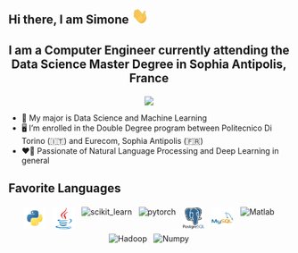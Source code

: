 <h2> Hi there, I am Simone <img src="https://raw.githubusercontent.com/ABSphreak/ABSphreak/master/gifs/Hi.gif" width="30px"> </h2>
<h2 align="center"> I am a Computer Engineer currently attending the Data Science Master Degree in Sophia Antipolis, France </h2>
<p align="center">
<img src="https://raw.githubusercontent.com/abhisheknaiidu/abhisheknaiidu/master/code.gif" width="60%" align="center">
</p>


- 🌱 My major is Data Science and Machine Learning 
- 🖥️ I’m enrolled in the Double Degree program between Politecnico Di Torino (🇮🇹) and Eurecom, Sophia Antipolis (🇫🇷)
- ❤️‍🔥 Passionate of Natural Language Processing and Deep Learning in general

## Favorite Languages
<p align="center">
<img src="https://raw.githubusercontent.com/github/explore/80688e429a7d4ef2fca1e82350fe8e3517d3494d/topics/python/python.png" alt="Python" height="40" style="vertical-align:top; margin:4px">
<img src="https://raw.githubusercontent.com/devicons/devicon/master/icons/java/java-original.svg" 
     alt="Java" height="40" style="vertical-align:top; margin:4px"> 
  <img src="https://upload.wikimedia.org/wikipedia/commons/0/05/Scikit_learn_logo_small.svg" alt="scikit_learn"
     height="40" style="vertical-align:top; margin:4px"> 
 <img src="https://www.vectorlogo.zone/logos/pytorch/pytorch-icon.svg" alt="pytorch"
     height="40" style="vertical-align:top; margin:4px"> 
 <img src="https://raw.githubusercontent.com/devicons/devicon/master/icons/postgresql/postgresql-original-wordmark.svg" alt="postgresql"
     height="40" style="vertical-align:top; margin:4px"> 
 <img src="https://raw.githubusercontent.com/devicons/devicon/master/icons/mysql/mysql-original-wordmark.svg" 
     alt="mysql" height="40" style="vertical-align:top; margin:4px"> 
  <img src="https://upload.wikimedia.org/wikipedia/commons/thumb/2/21/Matlab_Logo.png/668px-Matlab_Logo.png"  
     alt="Matlab" height="40" style="vertical-align:top; margin:4px"> 
  <img src="https://www.vectorlogo.zone/logos/apache_hadoop/apache_hadoop-ar21.svg"  
     alt="Hadoop" height="40" style="vertical-align:top; margin:4px"> 
  <img src="https://www.vectorlogo.zone/logos/numpy/numpy-ar21.svg"  
     alt="Numpy" height="40" style="vertical-align:top; margin:4px"> 
</p>
  
 

